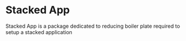 # Stacked App

Stacked App is a package dedicated to reducing boiler plate required to setup a stacked application
